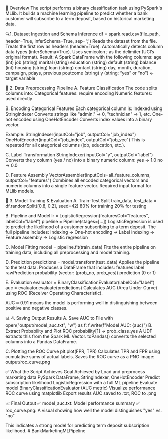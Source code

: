 🧠 Overview
The script performs a binary classification task using PySpark's MLlib. It builds a machine learning pipeline to predict whether a bank customer will subscribe to a term deposit, based on historical marketing data.

🔍1. Dataset Ingestion and Schema Inference
df = spark.read.csv(file_path, header=True, inferSchema=True, sep=';')
Reads the dataset from the file.
Treats the first row as headers (header=True).
Automatically detects column data types (inferSchema=True).
Uses semicolon ; as the delimiter (UCI’s original format).
Result: A Spark DataFrame with the following columns:
age (int)
job (string)
marital (string)
education (string)
default (string)
balance (int)
housing (string)
loan (string)
contact (string)
day, month, duration, campaign, pdays, previous
poutcome (string)
y (string: “yes” or “no”) ← target variable

🧹 2. Data Preprocessing Pipeline
A. Feature Classification
The code splits columns into:
Categorical features: require encoding
Numeric features: used directly

B. Encoding Categorical Features
Each categorical column is:
Indexed using StringIndexer
Converts strings like "admin." → 0, "technician" → 1, etc.
One-hot encoded using OneHotEncoder
Converts index values into a binary vector.

Example:
StringIndexer(inputCol="job", outputCol="job_index")
OneHotEncoder(inputCol="job_index", outputCol="job_vec")
This is repeated for all categorical columns (job, education, etc.).

C. Label Transformation
StringIndexer(inputCol="y", outputCol="label")
Converts the y column (yes / no) into a binary numeric column:
yes → 1.0
no → 0.0

D. Feature Assembly
VectorAssembler(inputCols=all_feature_columns, outputCol="features")
Combines all encoded categorical vectors and numeric columns into a single feature vector.
Required input format for MLlib models.

🧠 3. Model Training & Evaluation
A. Train-Test Split
train_data, test_data = df.randomSplit([0.8, 0.2], seed=42)
80% for training
20% for testing

B. Pipeline and Model
lr = LogisticRegression(featuresCol="features", labelCol="label")
pipeline = Pipeline(stages=[...])
LogisticRegression is used to predict the likelihood of a customer subscribing to a term deposit.
The full pipeline includes:
Indexing → One-hot encoding → Label indexing → Feature assembly → Logistic regression

C. Model Fitting
model = pipeline.fit(train_data)
Fits the entire pipeline on training data, including all preprocessing and model training.

D. Prediction
predictions = model.transform(test_data)
Applies the pipeline to the test data.
Produces a DataFrame that includes:
features
label
rawPrediction
probability (vector: [prob_no, prob_yes])
prediction (0 or 1)

E. Evaluation
evaluator = BinaryClassificationEvaluator(labelCol="label")
auc = evaluator.evaluate(predictions)
Calculates AUC (Area Under Curve) using ROC (Receiver Operating Characteristic).

AUC ≈ 0.91 means the model is performing well in distinguishing between positive and negative classes.

📊 4. Saving Output Results
A. Save AUC to File
with open("output/model_auc.txt", "w") as f:
    f.write(f"Model AUC: {auc}")
B. Extract Probability and Plot ROC
probability[1] → prob_class_yes
A UDF extracts this from the Spark ML Vector.
toPandas() converts the selected columns into a Pandas DataFrame.

C. Plotting the ROC Curve
plt.plot(FPR, TPR)
Calculates TPR and FPR using cumulative sums of actual labels.
Saves the ROC curve as a PNG image: output/roc_curve.png

✅ What the Script Achieves
Goal	Achieved by
Load and preprocess marketing data	PySpark DataFrame, StringIndexer, OneHotEncoder
Predict subscription likelihood	LogisticRegression with a full ML pipeline
Evaluate model	BinaryClassificationEvaluator (AUC metric)
Visualize performance	ROC curve using matplotlib
Export results	AUC saved to .txt, ROC to .png


📈 Final Output
✅ model_auc.txt: Model performance summary
✅ roc_curve.png: A visual showing how well the model distinguishes "yes" vs. "no"

This indicates a strong model for predicting term deposit subscription likelihood.
#   B a n k M a r k e t i n g M L P i p e l i n e 
 
 
